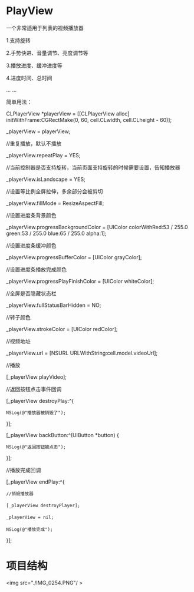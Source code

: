 # PlayView
一个非常适用于列表的视频播放器


1.支持旋转

2.手势快进、音量调节、亮度调节等

3.播放进度、缓冲进度等

4.进度时间、总时间

... ...

简单用法：

CLPlayerView *playerView = [[CLPlayerView alloc] initWithFrame:CGRectMake(0, 60, cell.CLwidth, cell.CLheight - 60)];

_playerView = playerView;

//重复播放，默认不播放

_playerView.repeatPlay = YES;

//当前控制器是否支持旋转，当前页面支持旋转的时候需要设置，告知播放器

_playerView.isLandscape = YES;

//设置等比例全屏拉伸，多余部分会被剪切

_playerView.fillMode = ResizeAspectFill;

//设置进度条背景颜色

_playerView.progressBackgroundColor = [UIColor colorWithRed:53 / 255.0 green:53 / 255.0 blue:65 / 255.0 alpha:1];

//设置进度条缓冲颜色

_playerView.progressBufferColor = [UIColor grayColor];

//设置进度条播放完成颜色

_playerView.progressPlayFinishColor = [UIColor whiteColor];

//全屏是否隐藏状态栏

_playerView.fullStatusBarHidden = NO;

//转子颜色

_playerView.strokeColor = [UIColor redColor];

//视频地址

_playerView.url = [NSURL URLWithString:cell.model.videoUrl];

//播放

[_playerView playVideo];

//返回按钮点击事件回调

[_playerView destroyPlay:^{
    
    NSLog(@"播放器被销毁了");
    
}];

[_playerView backButton:^(UIButton *button) {

    NSLog(@"返回按钮被点击");
    
}];

//播放完成回调

[_playerView endPlay:^{

    //销毁播放器
    
    [_playerView destroyPlayer];
    
    _playerView = nil;
    
    NSLog(@"播放完成");
    
}];

# 项目结构

<img src="./IMG_0254.PNG"/ >
